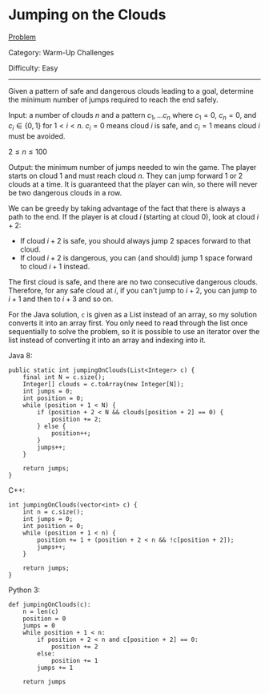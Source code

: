 # Jumping on the Clouds

[Problem](https://www.hackerrank.com/challenges/jumping-on-the-clouds/problem)

Category: Warm-Up Challenges

Difficulty: Easy

---

Given a pattern of safe and dangerous clouds leading to a goal, determine the
minimum number of jumps required to reach the end safely.

Input: a number of clouds $n$ and a pattern $c_1, \ldots c_n$ where $c_1 = 0$,
$c_n = 0$, and $c_i \in \{0, 1\}$ for $1 < i < n$. $c_i = 0$ means cloud $i$ is
safe, and $c_i = 1$ means cloud $i$ must be avoided.

$2 \leq n \leq 100$

Output: the minimum number of jumps needed to win the game. The player starts on
cloud 1 and must reach cloud $n$. They can jump forward 1 or 2 clouds at a time.
It is guaranteed that the player can win, so there will never be two dangerous
clouds in a row.

We can be greedy by taking advantage of the fact that there is always a path to
the end. If the player is at cloud $i$ (starting at cloud 0), look at cloud
$i + 2$:

- If cloud $i + 2$ is safe, you should always jump 2 spaces forward to that
cloud.
- If cloud $i + 2$ is dangerous, you can (and should) jump 1 space forward to
cloud $i + 1$ instead.

The first cloud is safe, and there are no two consecutive dangerous clouds.
Therefore, for any safe cloud at $i$, if you can't jump to $i + 2$, you can jump
to $i + 1$ and then to $i + 3$ and so on.

For the Java solution, ```c``` is given as a List instead of an array, so my
solution converts it into an array first. You only need to read through the list
once sequentially to solve the problem, so it is possible to use an iterator
over the list instead of converting it into an array and indexing into it.

Java 8:
```
public static int jumpingOnClouds(List<Integer> c) {
    final int N = c.size();
    Integer[] clouds = c.toArray(new Integer[N]);
    int jumps = 0;
    int position = 0;
    while (position + 1 < N) {
        if (position + 2 < N && clouds[position + 2] == 0) {
            position += 2;
        } else {
            position++;
        }
        jumps++;
    }
    
    return jumps;
}
```

C++:
```
int jumpingOnClouds(vector<int> c) {
    int n = c.size();
    int jumps = 0;
    int position = 0;
    while (position + 1 < n) {
        position += 1 + (position + 2 < n && !c[position + 2]);
        jumps++;
    }
    
    return jumps;
}
```

Python 3:
```
def jumpingOnClouds(c):
    n = len(c)
    position = 0
    jumps = 0
    while position + 1 < n:
        if position + 2 < n and c[position + 2] == 0:
            position += 2
        else:
            position += 1
        jumps += 1
        
    return jumps
```
